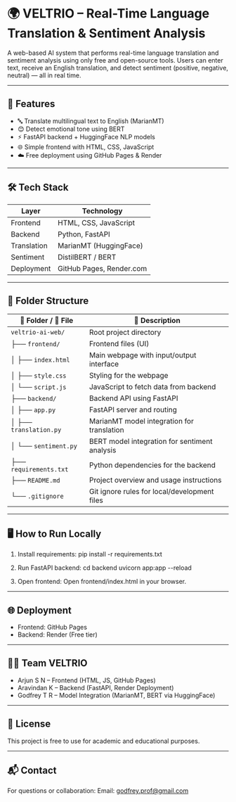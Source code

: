 # 🌍 VELTRIO – Real-Time Language Translation & Sentiment Analysis

A web-based AI system that performs real-time language translation and sentiment analysis using only free and open-source tools. Users can enter text, receive an English translation, and detect sentiment (positive, negative, neutral) — all in real time.

---

## 🚀 Features

- 🔤 Translate multilingual text to English (MarianMT)
- 😊 Detect emotional tone using BERT
- ⚡ FastAPI backend + HuggingFace NLP models
- 🌐 Simple frontend with HTML, CSS, JavaScript
- ☁️ Free deployment using GitHub Pages & Render

---

## 🛠 Tech Stack

| Layer       | Technology                |
|-------------|---------------------------|
| Frontend    | HTML, CSS, JavaScript     |
| Backend     | Python, FastAPI           |
| Translation | MarianMT (HuggingFace)    |
| Sentiment   | DistilBERT / BERT         |
| Deployment  | GitHub Pages, Render.com  |

---

## 📁 Folder Structure

| 📂 **Folder** / 📄 **File** | 📝 **Description**                            |
| --------------------------- | --------------------------------------------- |
| `veltrio-ai-web/`           | Root project directory                        |
| ├── `frontend/`             | Frontend files (UI)                           |
| │ ├── `index.html`          | Main webpage with input/output interface      |
| │ ├── `style.css`           | Styling for the webpage                       |
| │ └── `script.js`           | JavaScript to fetch data from backend         |
| ├── `backend/`              | Backend API using FastAPI                     |
| │ ├── `app.py`              | FastAPI server and routing                    |
| │ ├── `translation.py`      | MarianMT model integration for translation    |
| │ └── `sentiment.py`        | BERT model integration for sentiment analysis |
| ├── `requirements.txt`      | Python dependencies for the backend           |
| ├── `README.md`             | Project overview and usage instructions       |
| └── `.gitignore`            | Git ignore rules for local/development files  |

---

## 🖥️ How to Run Locally

1. Install requirements:
   pip install -r requirements.txt

2. Run FastAPI backend:
   cd backend
   uvicorn app:app --reload

3. Open frontend:
   Open frontend/index.html in your browser.

---

## 🌐 Deployment

- Frontend: GitHub Pages
- Backend: Render (Free tier)

---

## 👨‍💻 Team VELTRIO

- Arjun S N – Frontend (HTML, JS, GitHub Pages)
- Aravindan K – Backend (FastAPI, Render Deployment)
- Godfrey T R – Model Integration (MarianMT, BERT via HuggingFace)

---

## 📄 License

This project is free to use for academic and educational purposes.

---

## 📬 Contact

For questions or collaboration:
Email: godfrey.prof@gmail.com
